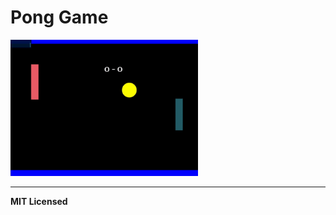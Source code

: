 # Pong Game

<img src="https://raw.githubusercontent.com/Zeukkari/pong/master/demo.gif" width="300" />

---

**MIT Licensed**
